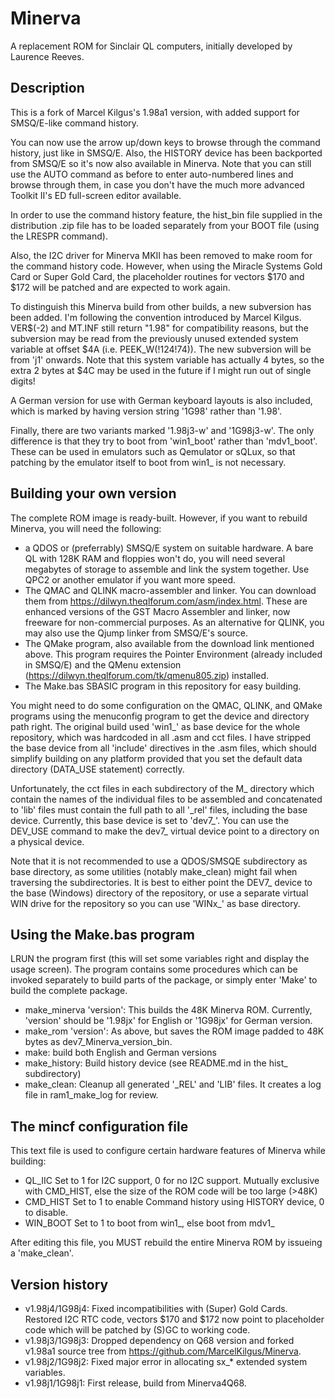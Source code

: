 Minerva
=======

A replacement ROM for Sinclair QL computers, initially developed by Laurence Reeves.

Description
-----------
This is a fork of Marcel Kilgus's 1.98a1 version, with added support for SMSQ/E-like command history.

You can now use the arrow up/down keys to browse through the command history, just like in SMSQ/E. Also, the HISTORY device has been backported from SMSQ/E so it's now also available in Minerva. Note that you can still use the AUTO command as before to enter auto-numbered lines and browse through them, in case you don't have the much more advanced Toolkit II's ED full-screen editor available.

In order to use the command history feature, the hist_bin file supplied in the distribution .zip file has to be loaded separately from your BOOT file (using the LRESPR command).

Also, the I2C driver for Minerva MKII has been removed to make room for the command history code. However, when using the Miracle Systems Gold Card or Super Gold Card, the placeholder routines for vectors $170 and $172 will be patched and are expected to work again.

To distinguish this Minerva build from other builds, a new subversion has been added. I'm following the convention introduced by Marcel Kilgus. VER$(-2) and MT.INF still return "1.98" for compatibility reasons, but the subversion may be read from the previously unused extended system variable at offset $4A (i.e. PEEK_W(!124!74)). The new subversion will be from 'j1' onwards. Note that this system variable has actually 4 bytes, so the extra 2 bytes at $4C may be used in the future if I might run out of single digits!

A German version for use with German keyboard layouts is also included, which is marked by having version string '1G98' rather than '1.98'.

Finally, there are two variants marked '1.98j3-w' and '1G98j3-w'. The only difference is that they try to boot from 'win1_boot' rather than 'mdv1_boot'. These can be used in emulators such as Qemulator or sQLux, so that patching by the emulator itself to boot from win1_ is not necessary.

Building your own version
-------------------------
The complete ROM image is ready-built. However, if you want to rebuild Minerva, you will need the following:

- a QDOS or (preferrably) SMSQ/E system on suitable hardware. A bare QL with 128K RAM and floppies won't do, you will need several megabytes of storage to assemble and link the system together. Use QPC2 or another emulator if you want more speed.
- The QMAC and QLINK macro-assembler and linker. You can download them from https://dilwyn.theqlforum.com/asm/index.html. These are enhanced versions of the GST Macro Assembler and linker, now freeware for non-commercial purposes. As an alternative for QLINK, you may also use the Qjump linker from SMSQ/E's source.
- The QMake program, also available from the download link mentioned above. This program requires the Pointer Environment (already included in SMSQ/E) and the QMenu extension (https://dilwyn.theqlforum.com/tk/qmenu805.zip) installed.
- The Make.bas SBASIC program in this repository for easy building.

You might need to do some configuration on the QMAC, QLINK, and QMake programs using the menuconfig program to get the device and directory path right. The original build used 'win1_' as base device for the whole repository, which was hardcoded in all .asm and cct files. I have stripped the base device from all 'include' directives in the .asm files, which should simplify building on any platform provided that you set the default data directory (DATA_USE statement) correctly.

Unfortunately, the cct files in each subdirectory of the M_ directory which contain the names of the individual files to be assembled and concatenated to 'lib' files must contain the full path to all '\_rel' files, including the base device. Currently, this base device is set to 'dev7_'. You can use the DEV_USE command to make the dev7_ virtual device point to a directory on a physical device.

Note that it is not recommended to use a QDOS/SMSQE subdirectory as base directory, as some utilities (notably make_clean) might fail when traversing the subdirectories. It is best to either point the DEV7_ device to the base (Windows) directory of the repository, or use a separate virtual WIN drive for the repository so you can use 'WINx_' as base directory.

Using the Make.bas program
--------------------------
LRUN the program first (this will set some variables right and display the usage screen). The program contains some procedures which can be invoked separately to build parts of the package, or simply enter 'Make' to build the complete package.

- make_minerva 'version': This builds the 48K Minerva ROM. Currently, 'version' should be '1.98jx' for English or '1G98jx' for German version.
- make_rom 'version': As above, but saves the ROM image padded to 48K bytes as dev7_Minerva_version_bin.
- make: build both English and German versions
- make_history: Build history device (see README.md in the hist_ subdirectory)
- make_clean: Cleanup all generated '_REL' and 'LIB' files. It creates a log file in ram1_make_log for review.

The mincf configuration file
----------------------------
This text file is used to configure certain hardware features of Minerva while building:

- QL_IIC   Set to 1 for I2C support, 0 for no I2C support. Mutually exclusive with CMD_HIST, else the size of the ROM code will be too large (>48K)
- CMD_HIST Set to 1 to enable Command history using HISTORY device, 0 to disable.
- WIN_BOOT Set to 1 to boot from win1_, else boot from mdv1_

After editing this file, you MUST rebuild the entire Minerva ROM by issueing a 'make_clean'.

Version history
---------------
- v1.98j4/1G98j4: Fixed incompatibilities with (Super) Gold Cards. Restored I2C RTC code, vectors $170 and $172 now point to placeholder code which will be patched by (S)GC to working code.
- v1.98j3/1G98j3: Dropped dependency on Q68 version and forked v1.98a1 source tree from https://github.com/MarcelKilgus/Minerva.
- v1.98j2/1G98j2: Fixed major error in allocating sx_\* extended system variables.
- v1.98j1/1G98j1: First release, build from Minerva4Q68.